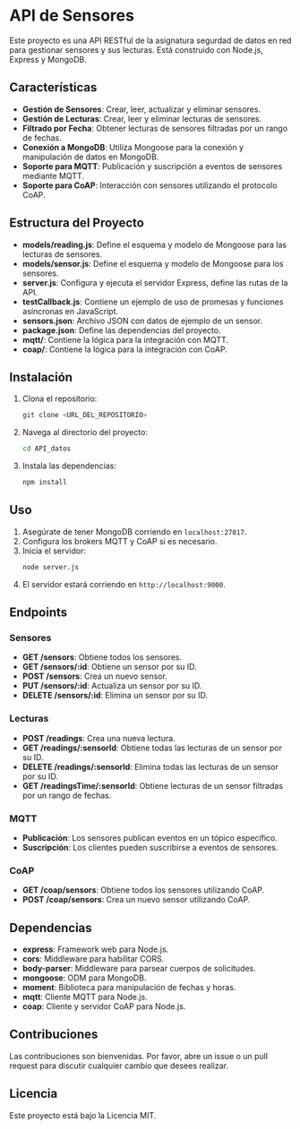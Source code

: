 # API de Sensores

Este proyecto es una API RESTful de la asignatura segurdad de datos en red para gestionar sensores y sus lecturas. Está construido con Node.js, Express y MongoDB.

## Características

- **Gestión de Sensores**: Crear, leer, actualizar y eliminar sensores.
- **Gestión de Lecturas**: Crear, leer y eliminar lecturas de sensores.
- **Filtrado por Fecha**: Obtener lecturas de sensores filtradas por un rango de fechas.
- **Conexión a MongoDB**: Utiliza Mongoose para la conexión y manipulación de datos en MongoDB.
- **Soporte para MQTT**: Publicación y suscripción a eventos de sensores mediante MQTT.
- **Soporte para CoAP**: Interacción con sensores utilizando el protocolo CoAP.

## Estructura del Proyecto

- **models/reading.js**: Define el esquema y modelo de Mongoose para las lecturas de sensores.
- **models/sensor.js**: Define el esquema y modelo de Mongoose para los sensores.
- **server.js**: Configura y ejecuta el servidor Express, define las rutas de la API.
- **testCallback.js**: Contiene un ejemplo de uso de promesas y funciones asíncronas en JavaScript.
- **sensors.json**: Archivo JSON con datos de ejemplo de un sensor.
- **package.json**: Define las dependencias del proyecto.
- **mqtt/**: Contiene la lógica para la integración con MQTT.
- **coap/**: Contiene la lógica para la integración con CoAP.

## Instalación

1. Clona el repositorio:
    ```sh
    git clone <URL_DEL_REPOSITORIO>
    ```
2. Navega al directorio del proyecto:
    ```sh
    cd API_datos
    ```
3. Instala las dependencias:
    ```sh
    npm install
    ```

## Uso

1. Asegúrate de tener MongoDB corriendo en `localhost:27017`.
2. Configura los brokers MQTT y CoAP si es necesario.
3. Inicia el servidor:
    ```sh
    node server.js
    ```
4. El servidor estará corriendo en `http://localhost:9000`.

## Endpoints

### Sensores

- **GET /sensors**: Obtiene todos los sensores.
- **GET /sensors/:id**: Obtiene un sensor por su ID.
- **POST /sensors**: Crea un nuevo sensor.
- **PUT /sensors/:id**: Actualiza un sensor por su ID.
- **DELETE /sensors/:id**: Elimina un sensor por su ID.

### Lecturas

- **POST /readings**: Crea una nueva lectura.
- **GET /readings/:sensorId**: Obtiene todas las lecturas de un sensor por su ID.
- **DELETE /readings/:sensorId**: Elimina todas las lecturas de un sensor por su ID.
- **GET /readingsTime/:sensorId**: Obtiene lecturas de un sensor filtradas por un rango de fechas.

### MQTT

- **Publicación**: Los sensores publican eventos en un tópico específico.
- **Suscripción**: Los clientes pueden suscribirse a eventos de sensores.

### CoAP

- **GET /coap/sensors**: Obtiene todos los sensores utilizando CoAP.
- **POST /coap/sensors**: Crea un nuevo sensor utilizando CoAP.

## Dependencias

- **express**: Framework web para Node.js.
- **cors**: Middleware para habilitar CORS.
- **body-parser**: Middleware para parsear cuerpos de solicitudes.
- **mongoose**: ODM para MongoDB.
- **moment**: Biblioteca para manipulación de fechas y horas.
- **mqtt**: Cliente MQTT para Node.js.
- **coap**: Cliente y servidor CoAP para Node.js.

## Contribuciones

Las contribuciones son bienvenidas. Por favor, abre un issue o un pull request para discutir cualquier cambio que desees realizar.

## Licencia

Este proyecto está bajo la Licencia MIT.